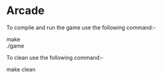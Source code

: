 # Arcade
To compile and run the game use the following command:-

make <br />
./game

To clean use the following command:-

make clean

